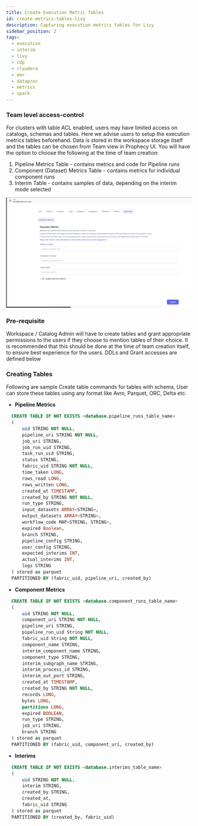 ```yaml
---
title: Create Execution Metric Tables
id: create-metrics-tables-livy
description: Capturing execution metrics tables for Livy
sidebar_position: 2
tags:
  - execution
  - interim
  - livy
  - cdp
  - cloudera
  - emr
  - dataproc
  - metrics
  - spark
---
```


### Team level access-control

For clusters with table ACL enabled, users may have limited access on catalogs, schemas and tables. Here we advise
users to setup the execution metrics tables beforehand. Data is stored in the workspace storage itself and the
tables can be chosen from Team view in Prophecy UI.
You will have the option to choose the following at the time of team creation:

1.  Pipeline Metrics Table - contains metrics and code for Pipeline runs
2.  Component (Dataset) Metrics Table - contains metrics for individual component runs
3.  Interim Table - contains samples of data, depending on the interim mode selected

![ExecutionMetricsConfig.png](../../img/ExecutionMetricsConfig.png)

### Pre-requisite

Workspace / Catalog Admin will have to create tables and grant appropriate permissions to the users if they choose
to mention tables of their choice.
It is recommended that this should be done at the time of team creation itself, to ensure best experience for the users.
DDLs and Grant accesses are defined below

### Creating Tables

Following are sample Create table commands for tables with schema, User can store these tables using any format like Avro, Parquet, ORC, Delta etc.

- **Pipeline Metrics**

```sql
  CREATE TABLE IF NOT EXISTS <database.pipeline_runs_table_name>
  (
      uid STRING NOT NULL,
      pipeline_uri STRING NOT NULL,
      job_uri STRING,
      job_run_uid STRING,
      task_run_uid STRING,
      status STRING,
      fabric_uid STRING NOT NULL,
      time_taken LONG,
      rows_read LONG,
      rows_written LONG,
      created_at TIMESTAMP,
      created_by STRING NOT NULL,
      run_type STRING,
      input_datasets ARRAY<STRING>,
      output_datasets ARRAY<STRING>,
      workflow_code MAP<STRING, STRING>,
      expired Boolean,
      branch STRING,
      pipeline_config STRING,
      user_config STRING,
      expected_interims INT,
      actual_interims INT,
      logs STRING
  ) stored as parquet
  PARTITIONED BY (fabric_uid, pipeline_uri, created_by)
```

- **Component Metrics**

```sql
  CREATE TABLE IF NOT EXISTS <database.component_runs_table_name>
  (
      uid STRING NOT NULL,
      component_uri STRING NOT NULL,
      pipeline_uri STRING,
      pipeline_run_uid String NOT NULL,
      fabric_uid String NOT NULL,
      component_name STRING,
      interim_component_name STRING,
      component_type STRING,
      interim_subgraph_name STRING,
      interim_process_id STRING,
      interim_out_port STRING,
      created_at TIMESTAMP,
      created_by STRING NOT NULL,
      records LONG,
      bytes LONG,
      partitions LONG,
      expired BOOLEAN,
      run_type STRING,
      job_uri STRING,
      branch STRING
  ) stored as parquet
  PARTITIONED BY (fabric_uid, component_uri, created_by)
```

- **Interims**

```sql
  CREATE TABLE IF NOT EXISTS <database.interims_table_name>
  (
      uid STRING NOT NULL,
      interim STRING,
      created_by STRING,
      created_at,
      fabric_uid STRING
  ) stored as parquet
  PARTITIONED BY (created_by, fabric_uid)
```
